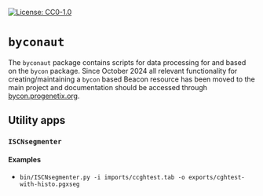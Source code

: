 [![License: CC0-1.0](https://img.shields.io/badge/License-CC0%201.0-lightgrey.svg)](http://creativecommons.org/publicdomain/zero/1.0/)

# `byconaut`

The `byconaut` package contains scripts for data processing for and based on the
`bycon` package. Since October 2024 all relevant functionality for creating/maintaining
a `bycon` based Beacon resource has been moved to the main project and documentation
should be accessed through [bycon.progenetix.org](https::/bycon.progenetix.org).

## Utility apps

### `ISCNsegmenter`

#### Examples

* `bin/ISCNsegmenter.py -i imports/ccghtest.tab -o exports/cghtest-with-histo.pgxseg`
